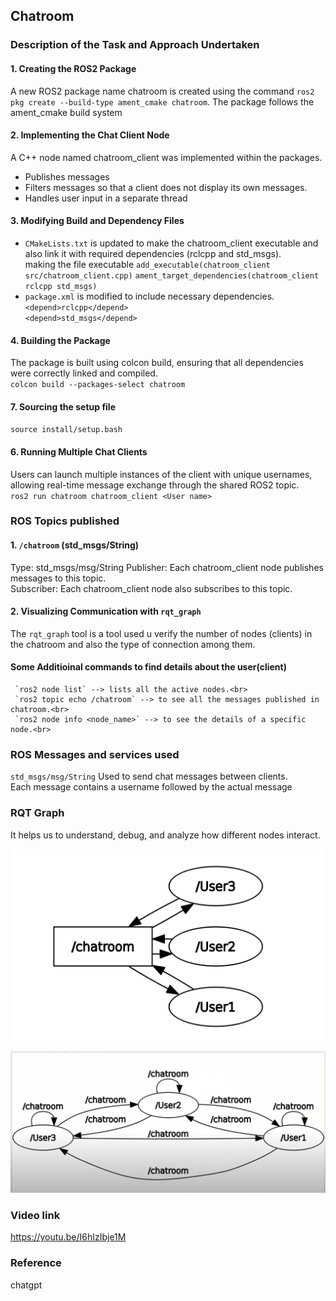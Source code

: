 ## Chatroom
### Description of the Task and Approach Undertaken

#### 1. Creating the ROS2 Package
A new ROS2 package name chatroom is created using the command `ros2 pkg create --build-type ament_cmake chatroom`. The package follows the ament_cmake build system

#### 2. Implementing the Chat Client Node
A C++ node named chatroom_client was implemented within the packages.
* Publishes messages<br>
* Filters messages so that a client does not display its own messages.<br>
* Handles user input in a separate thread<br>
#### 3. Modifying Build and Dependency Files
* `CMakeLists.txt` is updated to make the chatroom_client executable and also link it with required dependencies (rclcpp and std_msgs).<br>
 making the file executable
`add_executable(chatroom_client src/chatroom_client.cpp)`
`ament_target_dependencies(chatroom_client rclcpp std_msgs)`
* `package.xml` is modified to include necessary dependencies.<br>
  `<depend>rclcpp</depend>`<br>
  `<depend>std_msgs</depend>`<br>
#### 4. Building the Package
The package is built using colcon build, ensuring that all dependencies were correctly linked and compiled.<br>
`colcon build --packages-select chatroom`
#### 7. Sourcing the setup file
`source install/setup.bash`
#### 6. Running Multiple Chat Clients
Users can launch multiple instances of the client with unique usernames, allowing real-time message exchange through the shared ROS2 topic.<br>
`ros2 run chatroom chatroom_client <User name>` 

### ROS Topics published 
#### 1. `/chatroom` (std_msgs/String)
Type: std_msgs/msg/String
Publisher: Each chatroom_client node publishes messages to this topic.<br>
Subscriber: Each chatroom_client node also subscribes to this topic.<br>
#### 2. Visualizing Communication with `rqt_graph`
The `rqt_graph` tool is a tool used u verify the number of nodes (clients) in the chatroom and also the type of connection among them.
#### Some Additioinal commands to find details about the user(client)
     `ros2 node list` --> lists all the active nodes.<br>
     `ros2 topic echo /chatroom` --> to see all the messages published in chatroom.<br>
     `ros2 node info <node_name>` --> to see the details of a specific node.<br>

### ROS Messages and services used

`std_msgs/msg/String`
Used to send chat messages between clients.<br>
Each message contains a username followed by the actual message<br> 

### RQT Graph
It helps us to understand, debug, and analyze how different nodes interact.<br>

![ROS2 Chatroom rqt_graph](https://github.com/MRM-AIA-TP2-2026/MRM_Anirudhha_U/blob/b2e69a56bbb79cb72943904e062cfcde6767fa17/ROS_tasks/Chatroom/RQT%20Graph.png)

![ROS2 Chatroom rqt_graph](https://github.com/MRM-AIA-TP2-2026/MRM_Anirudhha_U/blob/68ab6c67dd2127d48824b3644f20216df4d1bb73/ROS_tasks/Chatroom/RQT%20Graph1%20.png)

### Video link
https://youtu.be/I6hIzIbje1M

### Reference 
chatgpt 

    



